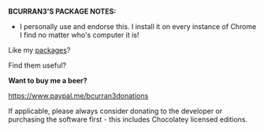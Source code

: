 **BCURRAN3'S PACKAGE NOTES:**

* I personally use and endorse this. I install it on every instance of Chrome I find no matter who's computer it is!

Like my [packages](https://chocolatey.org/profiles/bcurran3)? 

Find them useful?

**Want to buy me a beer?**

https://www.paypal.me/bcurran3donations

If applicable, please always consider donating to the developer or purchasing the software first - this includes Chocolatey licensed editions.